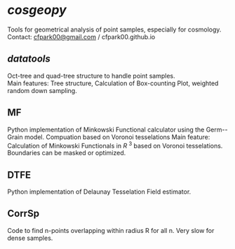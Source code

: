 # _cosgeopy_
Tools for geometrical analysis of point samples, especially for cosmology.  
Contact: cfpark00@gmail.com  /  cfpark00.github.io

## _datatools_
Oct-tree and quad-tree structure to handle point samples.  
Main features: Tree structure, Calculation of Box-counting Plot, weighted random down sampling.

## MF
Python implementation of Minkowski Functional calculator using the Germ--Grain model. Compuation based on Voronoi tesselations
Main feature: Calculation of Minkowski Functionals in *R* <sup>3</sup> based on Voronoi tesselations. Boundaries can be masked or optimized.

## DTFE
Python implementation of Delaunay Tesselation Field estimator.

## CorrSp
Code to find n-points overlapping within radius R for all n. Very slow for dense samples.
